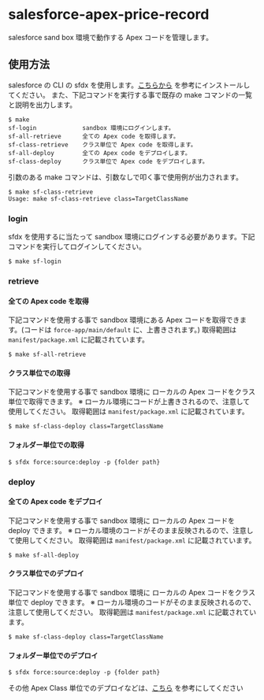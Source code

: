 # salesforce-apex-price-record
salesforce sand box 環境で動作する Apex コードを管理します。

## 使用方法
salesforce の CLI の sfdx を使用します。[こちらから](https://developer.salesforce.com/docs/atlas.ja-jp.sfdx_setup.meta/sfdx_setup/sfdx_setup_install_cli.htm) を参考にインストールしてください。
また、下記コマンドを実行する事で既存の make コマンドの一覧と説明を出力します。
```
$ make
sf-login             sandbox 環境にログインします。
sf-all-retrieve      全ての Apex code を取得します。
sf-class-retrieve    クラス単位で Apex code を取得します。
sf-all-deploy        全ての Apex code をデプロイします。
sf-class-deploy      クラス単位で Apex code をデプロイします。
```
引数のある make コマンドは、引数なしで叩く事で使用例が出力されます。
```
$ make sf-class-retrieve
Usage: make sf-class-retrieve class=TargetClassName
```

### login
sfdx を使用するに当たって sandbox 環境にログインする必要があります。下記コマンドを実行してログインしてください。
```
$ make sf-login
```

### retrieve
#### 全ての Apex code を取得
下記コマンドを使用する事で sandbox 環境にある Apex コードを取得できます。(コードは `force-app/main/default` に、上書きされます。)
取得範囲は `manifest/package.xml` に記載されています。
```
$ make sf-all-retrieve
```

#### クラス単位での取得
下記コマンドを使用する事で sandbox 環境に ローカルの Apex コードをクラス単位で取得できます。
※ ローカル環境にコードが上書きされるので、注意して使用してください。
取得範囲は `manifest/package.xml` に記載されています。
```
$ make sf-class-deploy class=TargetClassName
```

#### フォルダー単位での取得
```
$ sfdx force:source:deploy -p {folder path}
```

### deploy
#### 全ての Apex code をデプロイ
下記コマンドを使用する事で sandbox 環境に ローカルの Apex コードを deploy できます。
※ ローカル環境のコードがそのまま反映されるので、注意して使用してください。
取得範囲は `manifest/package.xml` に記載されています。
```
$ make sf-all-deploy
```

#### クラス単位でのデプロイ
下記コマンドを使用する事で sandbox 環境に ローカルの Apex コードをクラス単位で deploy できます。
※ ローカル環境のコードがそのまま反映されるので、注意して使用してください。
取得範囲は `manifest/package.xml` に記載されています。
```
$ make sf-class-deploy class=TargetClassName
```

#### フォルダー単位でのデプロイ
```
$ sfdx force:source:deploy -p {folder path}
```

その他 Apex Class 単位でのデプロイなどは、[こちら](https://developer.salesforce.com/docs/atlas.ja-jp.sfdx_dev.meta/sfdx_dev/sfdx_dev_develop_any_org.htm) を参考にしてください
